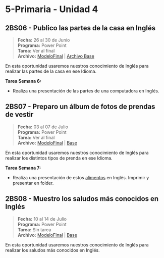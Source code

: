 # 5-Primaria - Unidad 4

## 2BS06 - Publico las partes de la casa en Inglés

> **Fecha:** 26 al 30 de Junio<br> **Programa:** Power Point<br> **Tarea:** Ver al final<br> **Archivo:** [ModeloFinal](https://github.com/israelcueva/colegio-docs/blob/7f50c4bdb174f5f43f9eff963b208fbb7b3efb70/docs/5-primaria/archivos/Unidad4/2BS06-MODELO-FINAL.pdf ':include :type=code') | [Archivo Base](https://github.com/israelcueva/colegio-docs/blob/266bd772153e225878c750122c6b5743d5396772/docs/5-primaria/archivos/Unidad4/5PRIM-2BS06-BASE.pptx)

En esta oportunidad usaremos nuestros conocimiento de Inglés para realizar las partes de la casa en ese Idioma.

**Tarea Semana 6:**

- Realiza una presentación de las partes de una computadora en Inglés.

## 2BS07 - Preparo un álbum de fotos de prendas de vestir

> **Fecha:** 03 al 07 de Julio<br> **Programa:** Power Point<br> **Tarea:** Ver al final<br> **Archivo:** [ModeloFinal](https://github.com/israelcueva/colegio-docs/blob/2e32d3b4a7923ee1a0235cec09c58c52aafbb424/docs/5-primaria/archivos/Unidad4/5PRIM-2BS07-CLOTH.pdf ':include :type=code') | [Base](https://github.com/israelcueva/colegio-docs/blob/4a0350bdc3b9738dc43565c1bd853ec5947eb6a9/docs/5-primaria/archivos/Unidad4/5PRIM-2BS07-BASE.pptx)

En esta oportunidad usaremos nuestros conocimiento de Inglés para realizar los distintos tipos de prenda en ese Idioma.

**Tarea Semana 7:**

- Realiza una presentación de estos [alimentos](https://a5a3c8e4.rocketcdn.me/wp-content/uploads/2020/05/Alimentos-en-ingl%C3%A9s-1024x692.jpg) en Inglés. Imprimir y presentar en folder.

## 2BS08 - Muestro los saludos más conocidos en Inglés

> **Fecha:** 10 al 14 de Julio<br> **Programa:** Power Point<br> **Tarea:** Sin tarea<br> **Archivo:** [ModeloFinal](https://github.com/israelcueva/colegio-docs/blob/a2a3dd354bbbf71f2aa347c85aeedbccdd505df1/docs/5-primaria/archivos/Unidad4/2BS08-MODELO-FINAL.pdf ':include :type=code') | [Base](https://github.com/israelcueva/colegio-docs/blob/d0df31fa69711e6d9e899bfd13341d3c2ce963a0/docs/5-primaria/archivos/Unidad4/5PRIM-2BS08-BASE.pptx)

En esta oportunidad usaremos nuestros conocimiento de Inglés para realizar los saludos más conocidos en Inglés.
